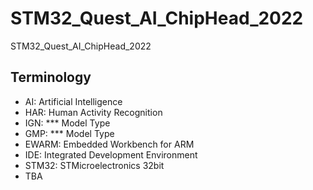 # STM32_Quest_AI_ChipHead_2022
STM32_Quest_AI_ChipHead_2022



## Terminology
* AI: Artificial Intelligence
* HAR: Human Activity Recognition
* IGN: *** Model Type
* GMP: *** Model Type
* EWARM: Embedded Workbench for ARM
* IDE: Integrated Development Environment
* STM32: STMicroelectronics 32bit
* TBA
